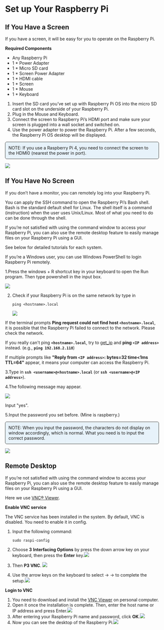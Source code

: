 # Set up Your Raspberry Pi

## If You Have a Screen

If you have a screen, it will be easy for you to operate on the Raspberry Pi.

**Required Components**

- Any Raspberry Pi
- 1 * Power Adapter
- 1 * Micro SD card
- 1 * Screen Power Adapter
- 1 * HDMI cable
- 1 * Screen
- 1 * Mouse
- 1 * Keyboard

1. Insert the SD card you’ve set up with Raspberry Pi OS into the micro SD card slot on the underside of your Raspberry Pi.
2. Plug in the Mouse and Keyboard.
3. Connect the screen to Raspberry Pi’s HDMI port and make sure your screen is plugged into a wall socket and switched on.
4. Use the power adapter to power the Raspberry Pi. After a few seconds, the Raspberry Pi OS desktop will be displayed.

<div class="warning" style="background-color: #E7F2FA; color=#6AB0DE; padding: 10px; border: 1px solid #333; border-radius: 5px;">
    NOTE: If you use a Raspberry Pi 4, you need to connect the screen to the HDMI0 (nearest the power in port).
</div>

![](./img/login1.png)

## If You Have No Screen

If you don’t have a monitor, you can remotely log into your Raspberry Pi.

You can apply the SSH command to open the Raspberry Pi’s Bash shell. Bash is the standard default shell for Linux. The shell itself is a command (instruction) when the user uses Unix/Linux. Most of what you need to do can be done through the shell.

If you’re not satisfied with using the command window to access your Raspberry Pi, you can also use the remote desktop feature to easily manage files on your Raspberry Pi using a GUI.

See below for detailed tutorials for each system.

If you’re a Windows user, you can use Windows PowerShell to login Raspberry Pi remotely.

1.Press the windows + R shortcut key in your keyboard to open the Run program. Then type powershell in the input box.

![](./img/powershell.png)

2. Check if your Raspberry Pi is on the same network by type in 

   ```
   ping <hostname>.local
   ```

   ![](./img/get_ip.png)

If the terminal prompts **Ping request could not find host `<hostname>.local`**, it is possible that the Raspberry Pi failed to connect to the network. Please check the network.

If you really can't ping **`<hostname>.local`**, try to [get_ip](#get_ip) and **ping `<IP address>`** instead. (e.g., **`ping 192.168.2.118`**)

If multiple prompts like **"Reply from `<IP address>`: bytes=32 time<1ms TTL=64"** appear, it means your computer can access the Raspberry Pi.

3.Type in **`ssh <username>@<hostname>.local`** (or **`ssh <username>@<IP address>`**).


4.The following message may appear.

![](./img/authenticity.png)

Input "yes".

5.Input the password you set before. (Mine is raspberry.)

<div class="warning" style="background-color: #E7F2FA; color=#6AB0DE; padding: 10px; border: 1px solid #333; border-radius: 5px;">
    NOTE: When you input the password, the characters do not display on window accordingly, which is normal. What you need is to input the correct password.
</div>

![](./img/log_in.png)

## Remote Desktop

If you’re not satisfied with using the command window to access your Raspberry Pi, you can also use the remote desktop feature to easily manage files on your Raspberry Pi using a GUI.

Here we use [VNC® Viewer](https://www.realvnc.com/en/connect/download/viewer/).

**Enable VNC service**

The VNC service has been installed in the system. By default, VNC is disabled. You need to enable it in config.

1. Input the following command:

   ```
   sudo raspi-config
   ```

2. Choose **3** **Interfacing Options** by press the down arrow key on your keyboard, then press the **Enter** key.![](./img/image282.png)

3. Then **P3 VNC**. ![](./img/image288.png)

4. Use the arrow keys on the keyboard to select **<Yes>** -> **<OK>** -> **<Finish>** to complete the setup.![](./img/mac_vnc8.png)

**Login to VNC**

1. You need to download and install the [VNC Viewer](https://www.realvnc.com/en/connect/download/viewer/) on personal computer.
2. Open it once the installation is complete. Then, enter the host name or IP address and press Enter.![](./img/vnc_viewer1.png)
3. After entering your Raspberry Pi name and password, click **OK**.![](./img/vnc_viewer2.png)
4. Now you can see the desktop of the Raspberry Pi.![](./img/login1.png)
